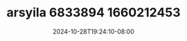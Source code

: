 --- 
title: "arsyila 6833894 1660212453"
description: "download   arsyila 6833894 1660212453 terbaru full baru"
date: 2024-10-28T19:24:10-08:00
file_code: "bw4lupjljsgx"
draft: false
cover: "4mpf8uivp8nlzd2f.jpg"
tags: ["arsyila", "bokep-indo", "bokep-viral", "bokep-ig"]
length: 5844
fld_id: "1483160"
foldername: "arsyila"
categories: ["arsyila"]
views: 0
---